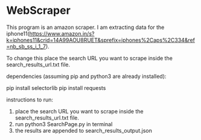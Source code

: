 # WebScraper

This program is an amazon scraper. I am extracting data for the iphone11(https://www.amazon.in/s?k=iphones11&crid=14A99AOU8RUET&sprefix=iphones%2Caps%2C334&ref=nb_sb_ss_i_1_7).

To change this place the search URL you want to scrape inside the search_results_url.txt file. 




dependencies (assuming pip and python3 are already installed):

pip install selectorlib
pip install requests




instructions to run:

1. place the search URL you want to scrape inside the search_results_url.txt file. 
2. run python3 SearchPage.py in terminal
3. the results are appended to search_results_output.json 
